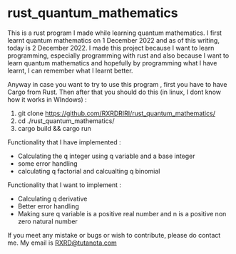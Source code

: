 # rust_quantum_mathematics

This is a rust program I made while learning quantum mathematics. I first learnt quantum mathematics on 1 December 2022 and as of this writing, today is 2 December 2022.
I made this project because I want to learn programming, especially programming with rust and also because I want to learn quantum mathematics and hopefully by programming what I have learnt, I can remember what I learnt better.


Anyway in case you want to try to use this program , first you have to have Cargo from Rust. Then after that you should do this (in linux, I dont know how it works in WIndows) :
1. git clone https://github.com/RXRDRIRI/rust_quantum_mathematics/ 
2. cd ./rust_quantum_mathematics/
3. cargo build && cargo run

Functionality that I have implemented : 
- Calculating the q integer using q variable and a base integer
- some error handling
- calculating q factorial and calcualting q binomial

Functionality that I want to implement : 
- Calculating q derivative
- Better error handling
- Making sure q variable is a positive real number and n is a positive non zero natural number 

If you meet any mistake or bugs or wish to contribute, please do contact me. My email is RXRD@tutanota.com
